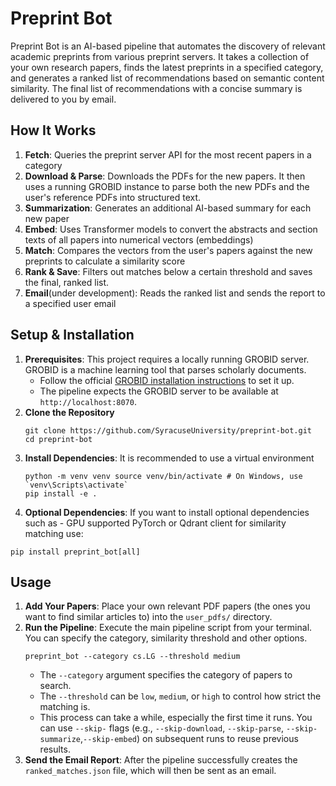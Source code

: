 # Preprint Bot

Preprint Bot is an AI-based pipeline that automates the discovery of relevant academic preprints from various preprint servers. It takes a collection of your own research papers, finds the latest preprints in a specified category, and generates a ranked list of recommendations based on semantic content similarity. The final list of recommendations with a concise summary is delivered to you by email.

## How It Works

1.  **Fetch**: Queries the preprint server API for the most recent papers in a category
2. **Download & Parse**: Downloads the PDFs for the new papers. It then uses a running GROBID instance to parse both the new PDFs and the user's reference PDFs into structured text.
3. **Summarization**: Generates an additional AI-based summary for each new paper
4. **Embed**: Uses Transformer models to convert the abstracts and section texts of all papers into numerical vectors (embeddings)
5. **Match**: Compares the vectors from the user's papers against the new preprints to calculate a similarity score
6. **Rank & Save**: Filters out matches below a certain threshold and saves the final, ranked list. 
7. **Email**(under development): Reads the ranked list and sends the report to a specified user email

## Setup & Installation
1. **Prerequisites**: This project requires a locally running GROBID server. GROBID is a machine learning tool that parses scholarly documents.
	- Follow the official  [GROBID installation instructions](https://grobid.readthedocs.io/en/latest/Install-Grobid/) to set it up.
	- The pipeline expects the GROBID server to be available at `http://localhost:8070`.
2. **Clone the Repository**
	```
	git clone https://github.com/SyracuseUniversity/preprint-bot.git
	cd preprint-bot
	```
3. **Install Dependencies**: It is recommended to use a virtual environment
	```
	python -m venv venv source venv/bin/activate # On Windows, use `venv\Scripts\activate` 
	pip install -e .
	```
4. **Optional Dependencies**: If you want to install optional dependencies such as - GPU supported PyTorch or Qdrant client for similarity matching use:
```
pip install preprint_bot[all]
```
## Usage
1. **Add Your Papers**: Place your own relevant PDF papers (the ones you want to find similar articles to) into the `user_pdfs/` directory.
2. **Run the Pipeline**: Execute the main pipeline script from your terminal. You can specify the category, similarity threshold and other options.
	```
	preprint_bot --category cs.LG --threshold medium
	```
	- The `--category` argument specifies the category of papers to search.
	- The `--threshold` can be `low`, `medium`, or `high` to control how strict the matching is.
	- This process can take a while, especially the first time it runs. You can use `--skip-` flags (e.g., `--skip-download`, `--skip-parse`, `--skip-summarize`,`--skip-embed`) on subsequent runs to reuse previous results.
3. **Send the Email Report**: After the pipeline successfully creates the `ranked_matches.json` file, which will then be sent as an email.
